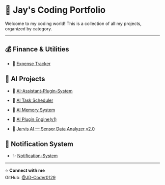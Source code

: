 # 🚀 Jay's Coding Portfolio

Welcome to my coding world! This is a collection of all my projects, organized by category.

---

## 💰 Finance & Utilities
- 💸 [Expense Tracker](https://github.com/JD-Coder0129/Expense-Tracker.git)

## 🧠 AI Projects
- 🤖 [AI-Assistant-Plugin-System](https://github.com/JD-Coder0129/AI-Assistant-Plugin-System.git)

- 🤖 [AI Task Scheduler](https://github.com/JD-Coder0129/AI-Task-Scheduler.git)

- 🤖 [AI Memory System](https://github.com/JD-Coder0129/AI-Memory-System.git)

- 🤖 [AI Plugin Engine(v1)](https://github.com/JD-Coder0129/AI-Plugin-Engine.git)

- 🤖 [Jarvis AI — Sensor Data Analyzer v2.0](https://github.com/JD-Coder0129/Jarvis-AI-Sensor-Data-Analyzer-v2.0.git)

## 📨 Notification System
- ✨ [Notification-System](https://github.com/JD-Coder0129/Notification-System.git)
---

⭐ **Connect with me**  
GitHub: [@JD-Coder0129](https://github.com/yourusername)  
